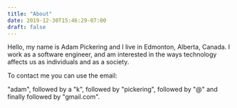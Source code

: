 ```yaml
---
title: "About"
date: 2019-12-30T15:46:29-07:00
draft: false
---
```


Hello, my name is Adam Pickering and I live in Edmonton, Alberta, Canada.
I work as a software engineer, and am interested in the ways technology
affects us as individuals and as a society.

To contact me you can use the email:

"adam", followed by a "k", followed by "pickering",
followed by "@" and finally followed by "gmail.com".
